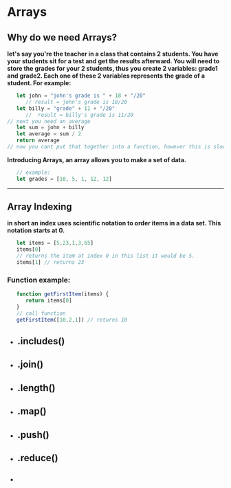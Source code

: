 

# Arrays

## Why do we need Arrays?
**let's say you're the teacher in a class that contains 2 students. You have your students sit for a test and get the results afterward. You will need to store the grades for your 2 students, thus you create 2 variables: grade1 and grade2. Each one of these 2 variables represents the grade of a student. For example:**

```javascript
   let john = "john's grade is " + 18 + "/20"
      // result = john's grade is 18/20
   let billy = "grade" + 11 + "/20"
      //  result = billy's grade is 11/20
// next you need an average
   let sum = john + billy
   let average = sum / 2
   return average 
// now you cant put that together into a function, however this is slow and makes larger data sets nearly impossible to work with.    
```
**Introducing Arrays, an array allows you to make a set of data.**

```javascript
   // example:
   let grades = [10, 5, 1, 12, 12]
```

----------
## Array Indexing 

**in short an index uses scientific notation to order items in a data set. This notation starts at 0.**

```javascript
   let items = [5,23,1,3,65]
   items[0] 
   // returns the item at index 0 in this list it would be 5.
   items[1] // returns 23
```
### Function example: 
```javascript
   function getFirstItem(items) {
      return items[0]
   }
   // call function
   getFirstItem([10,2,1]) // returns 10
```


- ## .includes()
- ## .join()
- ## .length()
- ## .map()
- ## .push()
- ## .reduce()
- ## 